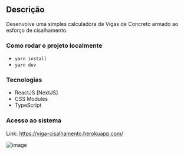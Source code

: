 
## Descrição

Desenvolve uma simples calculadora de Vigas de Concreto armado ao esforço de cisalhamento.


### Como rodar o projeto localmente
- `yarn install`
- `yarn dev`



### Tecnologias

- ReactJS [NextJS]
- CSS Modules
- TypeScript


### Acesso ao sistema
Link: https://viga-cisalhamento.herokuapp.com/

![image](https://user-images.githubusercontent.com/58530162/159193319-3894d768-befe-43bd-acd1-d80ae5f1199a.png)

